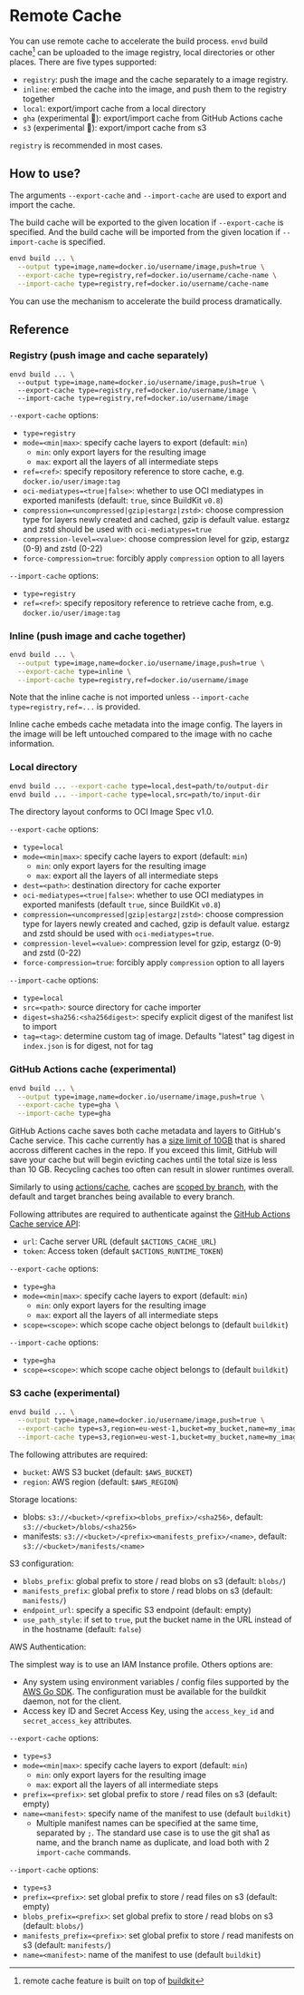 # Remote Cache

You can use remote cache to accelerate the build process. `envd` build cache[^1] can be uploaded to the image registry, local directories or other places. There are five types supported:

- `registry`: push the image and the cache separately to a image registry.
- `inline`: embed the cache into the image, and push them to the registry together
- `local`: export/import cache from a local directory
- `gha` (experimental 🧪): export/import cache from GitHub Actions cache
- `s3` (experimental 🧪): export/import cache from s3

`registry` is recommended in most cases.

[^1]: remote cache feature is built on top of [buildkit](https://github.com/moby/buildkit#export-cache)

## How to use?

The arguments `--export-cache` and `--import-cache` are used to export and import the cache. 

The build cache will be exported to the given location if `--export-cache` is specified. And the build cache will be imported from the given location if `--import-cache` is specified.

```bash
envd build ... \
  --output type=image,name=docker.io/username/image,push=true \
  --export-cache type=registry,ref=docker.io/username/cache-name \
  --import-cache type=registry,ref=docker.io/username/cache-name
```

You can use the mechanism to accelerate the build process dramatically.

## Reference

### Registry (push image and cache separately)

```
envd build ... \
  --output type=image,name=docker.io/username/image,push=true \
  --export-cache type=registry,ref=docker.io/username/image \
  --import-cache type=registry,ref=docker.io/username/image
```

`--export-cache` options:

- `type=registry`
- `mode=<min|max>`: specify cache layers to export (default: `min`)
  - `min`: only export layers for the resulting image
  - `max`: export all the layers of all intermediate steps
- `ref=<ref>`: specify repository reference to store cache, e.g. `docker.io/user/image:tag`
- `oci-mediatypes=<true|false>`: whether to use OCI mediatypes in exported manifests (default: `true`, since BuildKit `v0.8`)
- `compression=<uncompressed|gzip|estargz|zstd>`: choose compression type for layers newly created and cached, gzip is default value. estargz and zstd should be used with `oci-mediatypes=true`
- `compression-level=<value>`: choose compression level for gzip, estargz (0-9) and zstd (0-22)
- `force-compression=true`: forcibly apply `compression` option to all layers

`--import-cache` options:

- `type=registry`
- `ref=<ref>`: specify repository reference to retrieve cache from, e.g. `docker.io/user/image:tag`

### Inline (push image and cache together)

```bash
envd build ... \
  --output type=image,name=docker.io/username/image,push=true \
  --export-cache type=inline \
  --import-cache type=registry,ref=docker.io/username/image
```

Note that the inline cache is not imported unless `--import-cache type=registry,ref=...` is provided.

Inline cache embeds cache metadata into the image config. The layers in the image will be left untouched compared to the image with no cache information.

### Local directory

```bash
envd build ... --export-cache type=local,dest=path/to/output-dir
envd build ... --import-cache type=local,src=path/to/input-dir
```

The directory layout conforms to OCI Image Spec v1.0.

`--export-cache` options:

- `type=local`
- `mode=<min|max>`: specify cache layers to export (default: `min`)
  - `min`: only export layers for the resulting image
  - `max`: export all the layers of all intermediate steps
- `dest=<path>`: destination directory for cache exporter
- `oci-mediatypes=<true|false>`: whether to use OCI mediatypes in exported manifests (default `true`, since BuildKit `v0.8`)
- `compression=<uncompressed|gzip|estargz|zstd>`: choose compression type for layers newly created and cached, gzip is default value. estargz and zstd should be used with `oci-mediatypes=true`.
- `compression-level=<value>`: compression level for gzip, estargz (0-9) and zstd (0-22)
- `force-compression=true`: forcibly apply `compression` option to all layers

`--import-cache` options:

- `type=local`
- `src=<path>`: source directory for cache importer
- `digest=sha256:<sha256digest>`: specify explicit digest of the manifest list to import
- `tag=<tag>`: determine custom tag of image. Defaults "latest" tag digest in `index.json` is for digest, not for tag

### GitHub Actions cache (experimental)

```bash
envd build ... \
  --output type=image,name=docker.io/username/image,push=true \
  --export-cache type=gha \
  --import-cache type=gha
```

GitHub Actions cache saves both cache metadata and layers to GitHub's Cache service. This cache currently has a [size limit of 10GB](https://docs.github.com/en/actions/advanced-guides/caching-dependencies-to-speed-up-workflows#usage-limits-and-eviction-policy) that is shared accross different caches in the repo. If you exceed this limit, GitHub will save your cache but will begin evicting caches until the total size is less than 10 GB. Recycling caches too often can result in slower runtimes overall.

Similarly to using [actions/cache](https://github.com/actions/cache), caches are [scoped by branch](https://docs.github.com/en/actions/advanced-guides/caching-dependencies-to-speed-up-workflows#restrictions-for-accessing-a-cache), with the default and target branches being available to every branch.

Following attributes are required to authenticate against the [GitHub Actions Cache service API](https://github.com/tonistiigi/go-actions-cache/blob/master/api.md#authentication):
- `url`: Cache server URL (default `$ACTIONS_CACHE_URL`)
- `token`: Access token (default `$ACTIONS_RUNTIME_TOKEN`)

`--export-cache` options:

- `type=gha`
- `mode=<min|max>`: specify cache layers to export (default: `min`)
  - `min`: only export layers for the resulting image
  - `max`: export all the layers of all intermediate steps
- `scope=<scope>`: which scope cache object belongs to (default `buildkit`)

`--import-cache` options:

- `type=gha`
- `scope=<scope>`: which scope cache object belongs to (default `buildkit`)

### S3 cache (experimental)

```bash
envd build ... \
  --output type=image,name=docker.io/username/image,push=true \
  --export-cache type=s3,region=eu-west-1,bucket=my_bucket,name=my_image \
  --import-cache type=s3,region=eu-west-1,bucket=my_bucket,name=my_image
```

The following attributes are required:
- `bucket`: AWS S3 bucket (default: `$AWS_BUCKET`)
- `region`: AWS region (default: `$AWS_REGION`)

Storage locations:
- blobs: `s3://<bucket>/<prefix><blobs_prefix>/<sha256>`, default: `s3://<bucket>/blobs/<sha256>`
- manifests: `s3://<bucket>/<prefix><manifests_prefix>/<name>`, default: `s3://<bucket>/manifests/<name>`

S3 configuration:
- `blobs_prefix`: global prefix to store / read blobs on s3 (default: `blobs/`)
- `manifests_prefix`: global prefix to store / read blobs on s3 (default: `manifests/`)
- `endpoint_url`: specify a specific S3 endpoint (default: empty)
- `use_path_style`: if set to `true`, put the bucket name in the URL instead of in the hostname (default: `false`)

AWS Authentication:

The simplest way is to use an IAM Instance profile.
Others options are:

- Any system using environment variables / config files supported by the [AWS Go SDK](https://docs.aws.amazon.com/sdk-for-go/v1/developer-guide/configuring-sdk.html). The configuration must be available for the buildkit daemon, not for the client.
- Access key ID and Secret Access Key, using the `access_key_id` and `secret_access_key` attributes.

`--export-cache` options:
- `type=s3`
- `mode=<min|max>`: specify cache layers to export (default: `min`)
  - `min`: only export layers for the resulting image
  - `max`: export all the layers of all intermediate steps
- `prefix=<prefix>`: set global prefix to store / read files on s3 (default: empty)
- `name=<manifest>`: specify name of the manifest to use (default `buildkit`)
  - Multiple manifest names can be specified at the same time, separated by `;`. The standard use case is to use the git sha1 as name, and the branch name as duplicate, and load both with 2 `import-cache` commands.

`--import-cache` options:
- `type=s3`
- `prefix=<prefix>`: set global prefix to store / read files on s3 (default: empty)
- `blobs_prefix=<prefix>`: set global prefix to store / read blobs on s3 (default: `blobs/`)
- `manifests_prefix=<prefix>`: set global prefix to store / read manifests on s3 (default: `manifests/`)
- `name=<manifest>`: name of the manifest to use (default `buildkit`)
